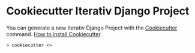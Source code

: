 # Cookiecutter Iterativ Django Project

You can generate a new Iterativ Django Project with the [Cookiecutter](https://github.com/audreyr/cookiecutter)
command. [How to install Cookiecutter](http://cookiecutter.readthedocs.org/en/latest/installation.html).

```
> cookiecutter <>
```
